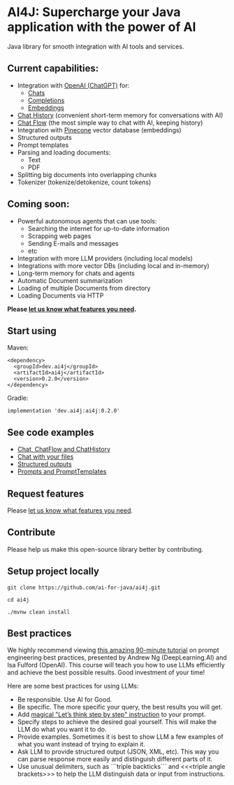 # AI4J: Supercharge your Java application with the power of AI

Java library for smooth integration with AI tools and services.

## Current capabilities:
- Integration with [OpenAI (ChatGPT)](https://platform.openai.com/docs/introduction) for:
  - [Chats](https://platform.openai.com/docs/guides/chat)
  - [Completions](https://platform.openai.com/docs/guides/completion)
  - [Embeddings](https://platform.openai.com/docs/guides/embeddings)
- [Chat History](https://github.com/ai-for-java/ai4j/blob/master/examples/src/main/java/ChatExamples.java) (convenient short-term memory for conversations with AI)
- [Chat Flow](https://github.com/ai-for-java/ai4j/blob/master/examples/src/main/java/ChatExamples.java) (the most simple way to chat with AI, keeping history)
- Integration with [Pinecone](https://docs.pinecone.io/docs/overview) vector database (embeddings)
- Structured outputs
- Prompt templates
- Parsing and loading documents:
  - Text
  - PDF
- Splitting big documents into overlapping chunks
- Tokenizer (tokenize/detokenize, count tokens)

## Coming soon:
- Powerful autonomous agents that can use tools:
  - Searching the internet for up-to-date information
  - Scrapping web pages
  - Sending E-mails and messages
  - etc
- Integration with more LLM providers (including local models)
- Integrations with more vector DBs (including local and in-memory)
- Long-term memory for chats and agents
- Automatic Document summarization
- Loading of multiple Documents from directory
- Loading Documents via HTTP

**Please [let us know what features you need](https://github.com/ai-for-java/ai4j/issues/new).**

## Start using
Maven:
```
<dependency>
  <groupId>dev.ai4j</groupId>
  <artifactId>ai4j</artifactId>
  <version>0.2.0</version>
</dependency>
```

Gradle:
```
implementation 'dev.ai4j:ai4j:0.2.0'
```

## See code examples
- [Chat, ChatFlow and ChatHistory](https://github.com/ai-for-java/ai4j/blob/master/examples/src/main/java/ChatExamples.java)
- [Chat with your files](https://github.com/ai-for-java/ai4j/blob/master/examples/src/main/java/PdfFileOpenAiPineconeExample.java)
- [Structured outputs](https://github.com/ai-for-java/ai4j/blob/master/examples/src/main/java/StructuredOutputExamples.java)
- [Prompts and PromptTemplates](https://github.com/ai-for-java/ai4j/blob/master/examples/src/main/java/PromptTemplateExamples.java)

## Request features
Please [let us know what features you need](https://github.com/ai-for-java/ai4j/issues/new). 

## Contribute
Please help us make this open-source library better by contributing.

## Setup project locally
```
git clone https://github.com/ai-for-java/ai4j.git

cd ai4j

./mvnw clean install
```

## Best practices
We highly recommend viewing [this amazing 90-minute tutorial](https://www.deeplearning.ai/short-courses/chatgpt-prompt-engineering-for-developers/) on prompt engineering best practices, presented by Andrew Ng (DeepLearning.AI) and Isa Fulford (OpenAI).
This course will teach you how to use LLMs efficiently and achieve the best possible results. Good investment of your time!

Here are some best practices for using LLMs:
- Be responsible. Use AI for Good.
- Be specific. The more specific your query, the best results you will get.
- Add [magical "Let’s think step by step" instruction](https://arxiv.org/pdf/2205.11916.pdf) to your prompt.
- Specify steps to achieve the desired goal yourself. This will make the LLM do what you want it to do.
- Provide examples. Sometimes it is best to show LLM a few examples of what you want instead of trying to explain it.
- Ask LLM to provide structured output (JSON, XML, etc). This way you can parse response more easily and distinguish different parts of it.
- Use unusual delimiters, such as \```triple backticks``` and \<<<triple angle brackets\>>> to help the LLM distinguish data or input from instructions.
